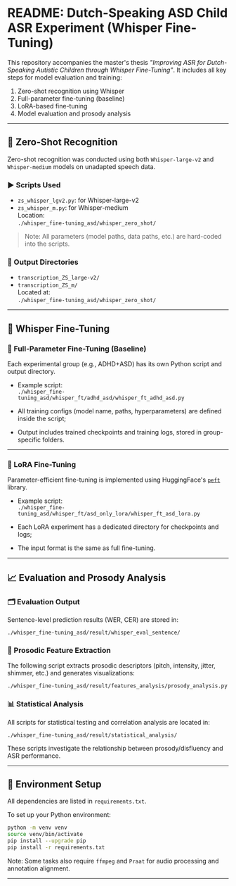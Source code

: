 
# README: Dutch-Speaking ASD Child ASR Experiment (Whisper Fine-Tuning)

This repository accompanies the master's thesis *"Improving ASR for Dutch-Speaking Autistic Children through Whisper Fine-Tuning"*. It includes all key steps for model evaluation and training:

1. Zero-shot recognition using Whisper
2. Full-parameter fine-tuning (baseline)
3. LoRA-based fine-tuning
4. Model evaluation and prosody analysis

---

## 📌 Zero-Shot Recognition

Zero-shot recognition was conducted using both `Whisper-large-v2` and `Whisper-medium` models on unadapted speech data.

### ▶ Scripts Used

- `zs_whisper_lgv2.py`: for Whisper-large-v2
- `zs_whisper_m.py`: for Whisper-medium  
Location:  
`./whisper_fine-tuning_asd/whisper_zero_shot/`

> Note: All parameters (model paths, data paths, etc.) are hard-coded into the scripts.

### 📁 Output Directories

- `transcription_ZS_large-v2/`
- `transcription_ZS_m/`  
Located at:  
`./whisper_fine-tuning_asd/whisper_zero_shot/`

---

## 🔧 Whisper Fine-Tuning

### 🧪 Full-Parameter Fine-Tuning (Baseline)

Each experimental group (e.g., ADHD+ASD) has its own Python script and output directory.

- Example script:  
`./whisper_fine-tuning_asd/whisper_ft/adhd_asd/whisper_ft_adhd_asd.py`

- All training configs (model name, paths, hyperparameters) are defined inside the script;
- Output includes trained checkpoints and training logs, stored in group-specific folders.

---

### 🧪 LoRA Fine-Tuning

Parameter-efficient fine-tuning is implemented using HuggingFace's [`peft`](https://github.com/huggingface/peft) library.

- Example script:  
`./whisper_fine-tuning_asd/whisper_ft/asd_only_lora/whisper_ft_asd_lora.py`

- Each LoRA experiment has a dedicated directory for checkpoints and logs;
- The input format is the same as full fine-tuning.

---

## 📈 Evaluation and Prosody Analysis

### 🗂️ Evaluation Output

Sentence-level prediction results (WER, CER) are stored in:

```
./whisper_fine-tuning_asd/result/whisper_eval_sentence/
```

### 🎼 Prosodic Feature Extraction

The following script extracts prosodic descriptors (pitch, intensity, jitter, shimmer, etc.) and generates visualizations:

```
./whisper_fine-tuning_asd/result/features_analysis/prosody_analysis.py
```

### 📊 Statistical Analysis

All scripts for statistical testing and correlation analysis are located in:

```
./whisper_fine-tuning_asd/result/statistical_analysis/
```

These scripts investigate the relationship between prosody/disfluency and ASR performance.

---

## 🧪 Environment Setup

All dependencies are listed in `requirements.txt`.

To set up your Python environment:

```bash
python -m venv venv
source venv/bin/activate
pip install --upgrade pip
pip install -r requirements.txt
```

Note: Some tasks also require `ffmpeg` and `Praat` for audio processing and annotation alignment.

---


